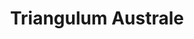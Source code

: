 ---
title: "Triangulum Australe"
hashtag: triangulum-australe
borders:
  - Apus
  - Ara
  - Circinus
  - Norma
related:
  - Triangulum
tags:
  - Triangle
  - Constellation
---
